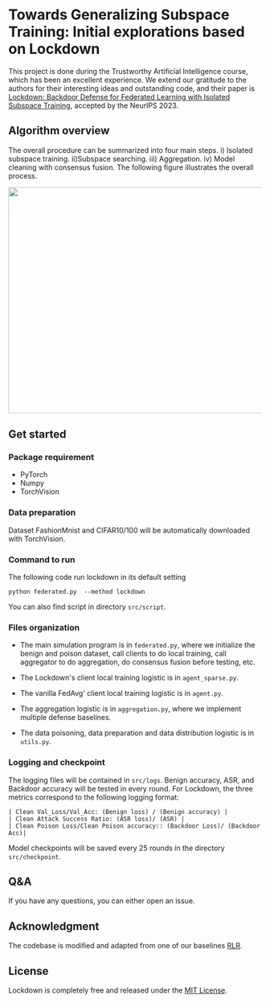 

# Towards Generalizing Subspace Training: Initial explorations based on Lockdown
This project is done during the Trustworthy Artificial Intelligence course, which has been an excellent experience. We extend our gratitude to the authors for their interesting ideas and outstanding code, and their paper is [Lockdown: Backdoor Defense for Federated Learning with Isolated Subspace Training](https://neurips.cc/virtual/2023/poster/71476), accepted by the NeurIPS 2023.

## Algorithm overview
The overall procedure can be summarized into four main steps. i) Isolated subspace training. ii)Subspace searching. iii) Aggregation. iv) Model cleaning with consensus fusion.
The following figure illustrates the overall process. 
<div align=center><img width="700" height="450" src="https://github.com/git-disl/Lockdown/blob/main/materials/system.png"/></div>

## Get started
### Package requirement
* PyTorch 
* Numpy
* TorchVision

### Data  preparation
Dataset FashionMnist and CIFAR10/100 will be automatically downloaded with TorchVision.

### Command to run
The following code run lockdown in its default setting
```
python federated.py  --method lockdown 
```
You can also find script in directory `src/script`.

### Files organization
* The main simulation program is in `federated.py`, where we initialize the benign and poison dataset, call clients to do local training, call aggregator to do aggregation, do consensus fusion before testing, etc.

* The Lockdown's client local training logistic is in `agent_sparse.py`. 

* The vanilla FedAvg' client local training logistic is in `agent.py`. 

* The aggregation logistic is in `aggregation.py`, where we implement multiple defense baselines. 

* The data poisoning, data preparation and data distribution logistic is in `utils.py`.

### Logging and checkpoint
The logging files will be contained in `src/logs`. Benign accuracy, ASR, and Backdoor accuracy will be tested in every round.
For Lockdown, the three metrics correspond to the following logging format:
```
| Clean Val_Loss/Val_Acc: (Benign loss) / (Benign accuracy) |
| Clean Attack Success Ratio: (ASR loss)/ (ASR) |
| Clean Poison Loss/Clean Poison accuracy:: (Backdoor Loss)/ (Backdoor Acc)|
```
Model checkpoints will be saved every 25 rounds in the directory `src/checkpoint`.


## Q&A

If you have any questions, you can either open an issue.

## Acknowledgment
The codebase is modified and adapted from one of our baselines [RLR](https://github.com/TinfoilHat0/Defending-Against-Backdoors-with-Robust-Learning-Rate).

## License
Lockdown is completely free and released under the [MIT License](https://github.com/git-disl/Lockdown/blob/main/materials/license).




